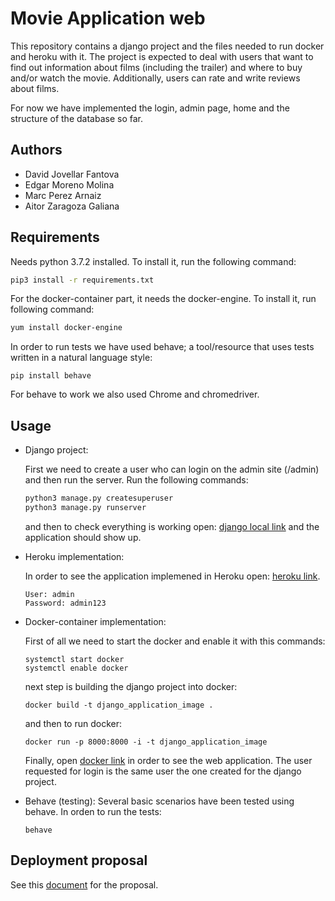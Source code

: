 # Movie Application web
This repository contains a django project and the files needed to run docker and heroku with it. The project is expected to deal with users that want to find out information about films (including the trailer) and where to buy and/or watch the movie. Additionally, users can rate and write reviews about films.

For now we have implemented the login, admin page, home and the structure of the database so far.

## Authors
- David Jovellar Fantova
- Edgar Moreno Molina
- Marc Perez Arnaiz
- Aitor Zaragoza Galiana


## Requirements
Needs python 3.7.2 installed. To install it, run the following command:
```bash
pip3 install -r requirements.txt  
```
For the docker-container part, it needs the docker-engine. To install it, run following command:
```bash
yum install docker-engine  
```
In order to run tests we have used behave; a tool/resource that uses tests written in a natural language style:
```
pip install behave
```
For behave to work we also used Chrome and chromedriver.
## Usage

- Django project: 

	First we need to create a user who can login on the admin site (/admin) and then run the server. Run the following commands:
	
	```bash
	python3 manage.py createsuperuser
	python3 manage.py runserver 
	```
	and then to check everything is working open: [django local link](http://127.0.0.1:8000/login) and the application should show up.
	
	
- Heroku implementation:

	In order to see the application implemened in Heroku open: [heroku link](https://movieappwebproject.herokuapp.com/login).
	````
	User: admin	
	Password: admin123
	````

- Docker-container implementation:

	First of all we need to start the docker and enable it with this commands:
	```
	systemctl start docker
	systemctl enable docker
	```
	next step is building the django project into docker:
	```
	docker build -t django_application_image .
	```
	
	and then to run docker:
	```
	docker run -p 8000:8000 -i -t django_application_image
	```
	
	Finally, open [docker link](http://0.0.0.0:8000/login) in order to see the web application. The user requested for login 		is the same user the one created for the django project.
	
- Behave (testing):
	Several basic scenarios have been tested using behave. In orden to run the tests:
	```
	behave
	```
## Deployment proposal

See this [document](https://github.com/DJovellar/MovieApp/blob/master/deployment_proposed_sol.pdf) for the proposal.

